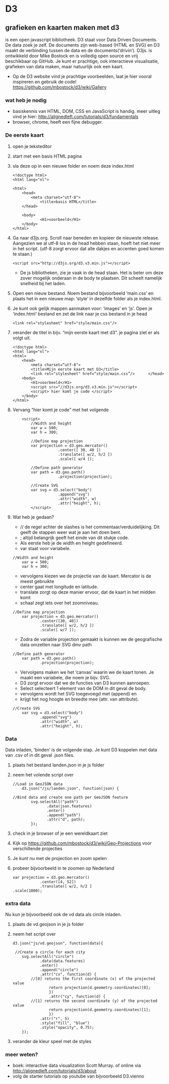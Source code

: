 # D3
## grafieken en kaarten maken met d3
is een open javascript bibliotheek. D3 staat voor Data Driven Documents. De data zoek je zelf. De documents zijn web-based (HTML en SVG) en D3 maakt de verbinding tussen de data en de documents(‘drivin’). D3js. is ontwikkeld door Mike Bostock en is volledig open source en vrij beschikbaar op GitHub. Je kunt er prachtige, ook interactieve visualisatie, grafieken van data maken, maar natuurlijk ook een kaart.

* Op de D3 website vind je prachtige voorbeelden, laat je hier vooral inspireren en gebruik de code! https://github.com/mbostock/d3/wiki/Gallery

### wat heb je nodig
* basiskennis van HTML, DOM, CSS en JavaScript is handig. meer uitleg vind je hier: http://alignedleft.com/tutorials/d3/fundamentals
* browser, chrome, heeft een fijne debugger. 

### De eerste kaart
1. open je teksteditor 
2. start met een basis HTML pagina
3. sla deze op in een nieuwe folder en noem deze index.html

	~~~~
	<!doctype html>
	<html lang="nl">
	
	<html>
	 	<head>
			<meta charset="utf-8">
	    		<title>basis HTML</title>  		 
	 	</head>
	       
	 	<body>
	     		<H1>voorbeeld</H1>
	 	</body>
	</html>
	~~~~

4. Ga naar d3js.org. Scroll naar beneden en kopieer de nieuwste release. Aangezien we al utf-8 los in de  head hebben staan, hoeft het niet meer in het script. (utf-8 zorgt ervoor dat alle dakjes en accenten goed komen te staan.)

	~~~~
	<script src="http://d3js.org/d3.v3.min.js"></script>
	~~~~

	* De js bibliotheken, zie je vaak in de head staan. Het is beter om deze zover mogelijk onderaan in de body te plaatsen. Dit scheelt namelijk snelheid bij het laden.


5. Open een nieuw bestand. Noem bestand bijvoorbeeld ‘main.css’ en plaats het in een nieuwe map: ‘style’ in dezelfde folder als je index.html. 
6. Je kunt ook gelijk mappen aanmaken voor: ‘images’ en ‘js’. 
Open je ‘index.html’ bestand en zet de link naar je css bestand in je head

	~~~~
	<link rel="stylesheet" href="style/main.css"/>
	~~~~

7. verander de titel in bijv. “mijn eerste kaart met d3”. je pagina ziet er als volgt uit.

	~~~~
	<!doctype html>
	<html lang="nl">
	<html>
	 	<head>
			<meta charset=“utf-8">
	    	<title>Mijn eerste kaart met D3</title> 
			<link rel="stylesheet" href=“style/main.css”/>		</head>   
	 	<body>
	     	<H1>voorbeeld</H1>
			<script src=“//d3js.org/d3.v3.min.js"></script> 
			<script> hier komt je code </script>
	 	</body>
	</html>
	~~~~


8. Vervang “hier komt je code” met het volgende

	~~~~
		<script> 
			//Width and height
			var w = 500;
			var h = 300;

			//Define map projection
			var projection = d3.geo.mercator()
						.center([ 30, 40 ])
						.translate([ w/2, h/2 ])
						.scale([ w/4 ]);

			//Define path generator
			var path = d3.geo.path()
						.projection(projection);

			//Create SVG
			var svg = d3.select("body")
						.append("svg")
						.attr("width", w)
						.attr("height", h);
			</script>
	~~~~

9. Wat heb je gedaan?
	* // de regel achter de slashes is het commentaar/verduidelijking. Dit geeft de stappen weer wat je aan het doen bent.
	* ; altijd belangrijk geeft het einde van dit stukje code.
	* Als eerste heb je de width en height gedefineerd. 
	* var staat voor variabele. 
	
	~~~~
	//Width and height
		var w = 500;
		var h = 300;
	~~~~
	
 	* vervolgens kiezen we de projectie van de kaart. Mercator is de meest gebruikte
 	* center gaat met longitude en latitude. 
 	* translate zorgt op deze manier ervoor, dat de kaart in het midden komt
	* schaal zegt iets over het zoomniveau.  

	~~~~
	//Define map projection
	 	var projection = d3.geo.mercator()
			 	.center([30, 40])
				.translate([ w/2, h/2 ])
				.scale([ w/7 ]);
	~~~~
				
	* Zodra de variable projection gemaakt is kunnen we de geografische data omzetten naar SVG dmv path 
	
	~~~~
	//Define path generator
		var path = d3.geo.path()
				.projection(projection);
	~~~~			

 	* Vervolgens maken we het ‘canvas’ waarin we de kaart tonen. Je maakt een variabele, die noem je bijv. SVG. 
 	* D3 zorgt ervoor dat we de functies van D3 kunnen aanroepen. 
 	* Select selecteert 1 element van de DOM in dit geval de body. 
 	* vervolgens wordt het SVG toegevoegd met (append) en 
 	* krijgt het nog hoogte en breedte mee (attr. van attribute).
 	
 	~~~~
	//Create SVG
		var svg = d3.select("body")
				.append("svg")
				.attr("width", w)
				.attr("height", h);
	~~~~


### Data
Data inladen, ‘binden’ is de volgende stap. Je kunt D3 koppelen met data van .csv of in dit geval .json files. 

1. plaats het bestand landen.json in je js folder
2. neem het volende script over

	~~~~
	//Load in GeoJSON data
		d3.json("/js/landen.json", function(json) {

	//Bind data and create one path per GeoJSON feature
			svg.selectAll("path")
				   .data(json.features)
				   .enter()
				   .append("path")
				   .attr("d", path);
			});	
	~~~~			
			
3. check in je browser of je een wereldkaart ziet
4. Kijk op https://github.com/mbostock/d3/wiki/Geo-Projections voor verschillende projecties
5. Je kunt nu met de projection en zoom spelen 
6. probeer bijvoorbeeld in te zoomen op Nederland

	~~~~
	var projection = d3.geo.mercator()
				.center([4, 52])
				.translate([ w/2, h/2 ]                                       	 			.scale(1000);
	~~~~


### extra data
Nu kun je bijvoorbeeld ook de vd data als circle inladen.

1. plaats de vd.geojson in je js folder
2. neem het script over 
	
	~~~~
	d3.json("js/vd.geojson", function(data){
                    
     //Create a circle for each city
		svg.selectAll("circle")
  				.data(data.features)
  				.enter()
 	  			.append("circle")
  				.attr("cx", function(d) {
    		//[0] returns the first coordinate (x) of the projected value
  					return projection(d.geometry.coordinates)[0];
  					})
  					.attr("cy", function(d) {
    		//[1] returns the second coordinate (y) of the projected value
  					return projection(d.geometry.coordinates)[1];
  					})
  				.attr("r", 5)
  				.style("fill", "blue")
  				.style("opacity", 0.75);
		});
	~~~~              
                   
3. verander de kleur speel met de styles 

### meer weten?
* boek: interactive data visualization Scott Murray. of online via http://alignedleft.com/tutorials/d3/about
* volg de starter tutorials op youtube van bijvoorbeeld D3.vienno